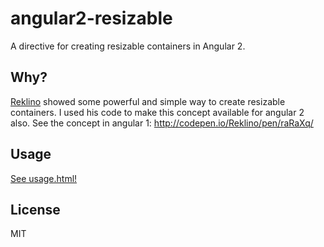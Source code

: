 # angular2-resizable
A directive for creating resizable containers in Angular 2.

## Why?
[Reklino](https://github.com/Reklino/angular-resizable) showed some powerful and simple way to create resizable containers. I used his code to make
this concept available for angular 2 also. See the concept in angular 1: http://codepen.io/Reklino/pen/raRaXq/

## Usage

[See usage.html!](usage.html)

## License

MIT
